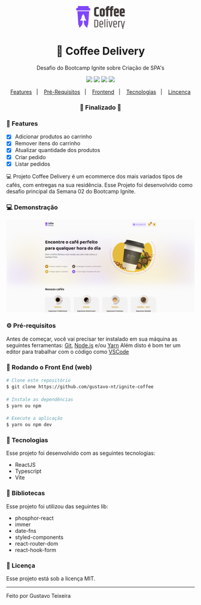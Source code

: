 <p align="center">
  <img src="https://github.com/gustavo-nt/ignite-coffee/blob/master/src/assets/logo.svg" alt="Coffee delivery" width="130"/>
</p>

<h1 align="center">
    🚀 Coffee Delivery
</h1>
<p align="center">Desafio do Bootcamp Ignite sobre Criação de SPA's</p>

<p align="center">
  <img src="https://img.shields.io/badge/react%20version-18.0.1-informational"/>
  <img src="https://img.shields.io/badge/score-10.00-important" />
  <img src="https://img.shields.io/badge/last%20commit-november-blue" />
  <img src="https://img.shields.io/badge/license-MIT-success"/>
</p>

<p align="center">
  <a href="#-features">Features</a>&nbsp;&nbsp;&nbsp;|&nbsp;&nbsp;&nbsp;
  <a href="#-pré-requisitos">Pré-Requisitos</a>&nbsp;&nbsp;&nbsp;|&nbsp;&nbsp;&nbsp;
  <a href="#-rodando-a-aplicação-web">Frontend</a>&nbsp;&nbsp;&nbsp;|&nbsp;&nbsp;&nbsp;
  <a href="#-tecnologias">Tecnologias</a>&nbsp;&nbsp;&nbsp;|&nbsp;&nbsp;&nbsp;
  <a href="#-licença">Lincença</a>
</p>

<h3 align="center"> 
🚧  Finalizado  🚧
</h3>

### 📎 Features

- [x] Adicionar produtos ao carrinho
- [x] Remover itens do carrinho
- [x] Atualizar quantidade dos produtos
- [x] Criar pedido
- [x] Listar pedidos

💻 Projeto
Coffee Delivery é um ecommerce dos mais variados tipos de cafés, com entregas na sua residência. Esse Projeto foi desenvolvido como desafio principal da Semana 02 do Bootcamp Ignite.

### 💻 Demonstração
<img src="https://github.com/gustavo-nt/ignite-coffee/blob/master/src/assets/cover.png" alt="Imagem de demonstração" />

### ⚙ Pré-requisitos

Antes de começar, você vai precisar ter instalado em sua máquina as seguintes ferramentas:
[Git](https://git-scm.com), [Node.js](https://nodejs.org/en/) e/ou [Yarn](https://https://yarnpkg.com/) 
Além disto é bom ter um editor para trabalhar com o código como [VSCode](https://code.visualstudio.com/)

### 🎲 Rodando o Front End (web)

```bash
# Clone este repositório
$ git clone https://github.com/gustavo-nt/ignite-coffee

# Instale as dependências
$ yarn ou npm

# Execute a aplicação
$ yarn ou npm dev
```

### 🚀 Tecnologias

Esse projeto foi desenvolvido com as seguintes tecnologias:

- ReactJS
- Typescript
- Vite

### 📕 Bibliotecas

Esse projeto foi utilizou das seguintes lib:

- phosphor-react
- immer
- date-fns
- styled-components
- react-router-dom
- react-hook-form

### 📝 Licença

Esse projeto está sob a licença MIT.

<hr/>

Feito por Gustavo Teixeira
